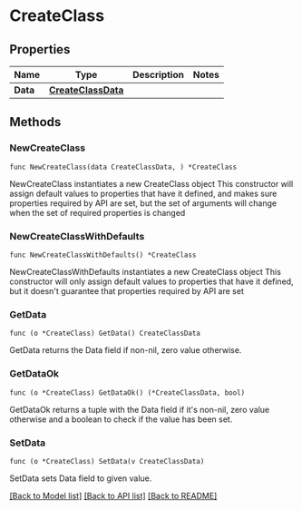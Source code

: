 # CreateClass

## Properties

Name | Type | Description | Notes
------------ | ------------- | ------------- | -------------
**Data** | [**CreateClassData**](CreateClassData.md) |  | 

## Methods

### NewCreateClass

`func NewCreateClass(data CreateClassData, ) *CreateClass`

NewCreateClass instantiates a new CreateClass object
This constructor will assign default values to properties that have it defined,
and makes sure properties required by API are set, but the set of arguments
will change when the set of required properties is changed

### NewCreateClassWithDefaults

`func NewCreateClassWithDefaults() *CreateClass`

NewCreateClassWithDefaults instantiates a new CreateClass object
This constructor will only assign default values to properties that have it defined,
but it doesn't guarantee that properties required by API are set

### GetData

`func (o *CreateClass) GetData() CreateClassData`

GetData returns the Data field if non-nil, zero value otherwise.

### GetDataOk

`func (o *CreateClass) GetDataOk() (*CreateClassData, bool)`

GetDataOk returns a tuple with the Data field if it's non-nil, zero value otherwise
and a boolean to check if the value has been set.

### SetData

`func (o *CreateClass) SetData(v CreateClassData)`

SetData sets Data field to given value.



[[Back to Model list]](../README.md#documentation-for-models) [[Back to API list]](../README.md#documentation-for-api-endpoints) [[Back to README]](../README.md)



